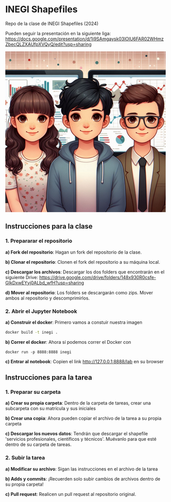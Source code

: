# INEGI Shapefiles
Repo de la clase de INEGI Shapefiles (2024)

Pueden seguir la presentación en la siguiente liga: https://docs.google.com/presentation/d/1j9SAmgaysk03lOlU6FAR02WHmzZbecQLZXAUfpXVQyQ/edit?usp=sharing

![Equipo INEGI](Equipo.jpeg)

## Instrucciones para la clase

### 1. Prepararar el repositorio

**a) Fork del repositorio**: Hagan un fork del repositorio de la clase.

**b) Clonar el repositorio**: Clonen el fork del repositorio a su máquina local.

**c) Descargar los archivos**: Descargar los dos folders que encontrarán en el siguiente Drive: https://drive.google.com/drive/folders/148x930R0csfe-GIkDxwEYyj0ALbd_wfH?usp=sharing

**d) Mover al repositorio**: Los folders se descargarán como zips. Mover ambos al repositorio y descomprimirlos.


### 2. Abrir el Jupyter Notebook

**a) Construir el docker**: Primero vamos a constuir nuestra imagen
```bash
docker build -t inegi . 
```

**b) Correr el docker**: Ahora sí podemos correr el Docker con
```
docker run -p 8888:8888 inegi
```

**c) Entrar al notebook**: Copien el link http://127.0.0.1:8888/lab en su browser


## Instrucciones para la tarea

### 1. Preparar su carpeta

**a) Crear su propia carpeta**: Dentro de la carpeta de tareas, crear una subcarpeta con su matrícula y sus iniciales

**b) Crear una copia**: Ahora pueden copiar el archivo de la tarea a su propia carpeta

**c) Descargar los nuevos datos**: Tendrán que descargar el shapefile 'servicios profesionales, científicos y técnicos'. Muévanlo para que esté dentro de su carpeta de tareas.

### 2. Subir la tarea

**a) Modificar su archivo**: Sigan las instrucciones en el archivo de la tarea 

**b) Adds y commits**: ¡Recuerden solo subir cambios de archivos dentro de su propia carpeta!

**c) Pull request**: Realicen un pull request al repositorio original.
